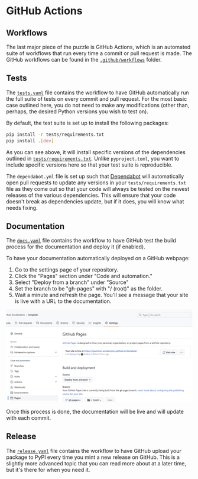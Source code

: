 # GitHub Actions

## Workflows

The last major piece of the puzzle is GitHub Actions, which is an automated suite of workflows that run every time a commit or pull request is made. The GitHub workflows can be found in the [`.github/workflows`](../../../.github/workflows/) folder.

## Tests

The [`tests.yaml`](../../../.github/workflows/tests.yaml) file contains the workflow to have GitHub automatically run the full suite of tests on every commit and pull request. For the most basic case outlined here, you do not need to make any modifications (other than, perhaps, the desired Python versions you wish to test on).

By default, the test suite is set up to install the following packages:

```bash
pip install -r tests/requirements.txt
pip install .[dev]
```

As you can see above, it will install specific versions of the dependencies outlined in [`tests/requirements.txt`](../../../tests/requirements.txt). Unlike `pyproject.toml`, you want to include specific versions here so that your test suite is reproducible.

The `dependabot.yml` file is set up such that [Dependabot](https://docs.github.com/en/code-security/getting-started/dependabot-quickstart-guide) will automatically open pull requests to update any versions in your `tests/requirements.txt` file as they come out so that your code will always be tested on the newest releases of the various dependencies. This will ensure that your code doesn't break as dependencies update, but if it does, you will know what needs fixing.

## Documentation

The [`docs.yaml`](../../../.github/workflows/docs.yaml) file contains the workflow to have GitHub test the build process for the documentation and deploy it (if enabled).

To have your documentation automatically deployed on a GitHub webpage:

1. Go to the settings page of your repository.
2. Click the "Pages" section under "Code and automation."
3. Select "Deploy from a branch" under "Source"
4. Set the branch to be "gh-pages" with "/ (root)" as the folder.
5. Wait a minute and refresh the page. You'll see a message that your site is live with a URL to the documentation.

![](../media/deploy_docs.png)

Once this process is done, the documentation will be live and will update with each commit.

## Release

The [`release.yaml`](../../../.github/workflows/release.yaml) file contains the workflow to have GitHub upload your package to PyPI every time you mint a new release on GitHub. This is a slightly more advanced topic that you can read more about at a later time, but it's there for when you need it.
